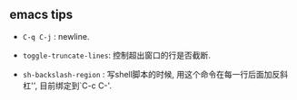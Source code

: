 ## emacs tips

* `C-q C-j` : newline.

* `toggle-truncate-lines`: 控制超出窗口的行是否截断.

* `sh-backslash-region` : 写shell脚本的时候, 用这个命令在每一行后面加反斜杠'\', 目前绑定到`C-c C-\'.
